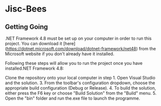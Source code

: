 # Jisc-Bees

## Getting Going

.NET Framework 4.8 must be set up on your computer in order to run this project. You can download it [here] (https://dotnet.microsoft.com/download/dotnet-framework/net48) from the Microsoft website if you don't already have it installed.


Following these steps will allow you to run the project once you have installed.NET Framework 4.8:

Clone the repository onto your local computer in step 1.
Open Visual Studio and the solution.
3. From the toolbar's configuration dropdown, choose the appropriate build configuration (Debug or Release).
4. To build the solution, either press the F6 key or choose "Build Solution" from the "Build" menu.
5. Open the "bin" folder and run the.exe file to launch the programme.
